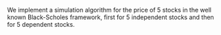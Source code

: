 We implement a simulation algorithm for the price of 5 stocks in the well known Black-Scholes framework, first for 5 independent stocks and then for 5 dependent stocks.

